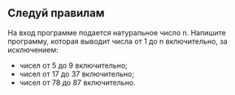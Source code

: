 ## Следуй правилам 

На вход программе подается натуральное число n. Напишите программу, которая выводит числа от 1 до n включительно, за исключением:

- чисел от 5 до 9 включительно;
- чисел от 17 до 37 включительно;
- чисел от 78 до 87 включительно.